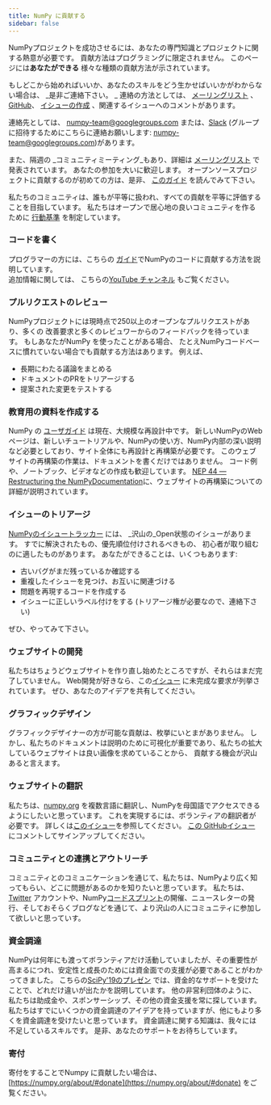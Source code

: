 ```yaml
---
title: NumPy に貢献する
sidebar: false
---
```


NumPyプロジェクトを成功させるには、あなたの専門知識とプロジェクトに関する熱意が必要です。 貢献方法はプログラミングに限定されません。 このページには**あなたができる** 様々な種類の貢献方法が示されています。

もしどこから始めればいいか、あなたのスキルをどう生かせばいいかがわからない場合は、 _是非ご連絡下さい。 _ 連絡の方法としては、 [メーリングリスト](https://mail.python.org/mailman/listinfo/numpy-discussion) 、 [GitHub](http://github.com/numpy/numpy)、 [イシューの作成](https://github.com/numpy/numpy/issues) 、関連するイシューへのコメントがあります。

連絡先としては、 <numpy-team@googlegroups.com> または、[Slack](https://numpy-team.slack.com) (グループに招待するためにこちらに連絡お願いします: <numpy-team@googlegroups.com>)があります。

また、隔週の _コミュニティミーティング_もあり、詳細は [メーリングリスト](https://mail.python.org/mailman/listinfo/numpy-discussion) で発表されています。 あなたの参加を大いに歓迎します。 オープンソースプロジェクトに貢献するのが初めての方は、是非、 [このガイド](https://opensource.guide/how-to-contribute/) を読んでみて下さい。

私たちのコミュニティは、誰もが平等に扱われ、すべての貢献を平等に評価することを目指しています。 私たちはオープンで居心地の良いコミュニティを作るために [行動基準](/ja/code-of-conduct) を制定しています。

### コードを書く

プログラマーの方には、こちらの [ガイド](https://numpy.org/devdocs/dev/index.html#development-process-summary)でNumPyのコードに貢献する方法を説明しています。 <br>追加情報に関しては、 こちらの[YouTube チャンネル](https://www.youtube.com/playlist?list=PLCK6zCrcN3GXBUUzDr9L4__LnXZVtaIzS) もご覧ください。

### プルリクエストのレビュー
NumPyプロジェクトには現時点で250以上のオープンなプルリクエストがあり、多くの 改善要求と多くのレビュワーからのフィードバックを待っています。 もしあなたがNumPy を使ったことがある場合、 たとえNumPyコードベースに慣れていない場合でも貢献する方法はあります。 例えば、
* 長期にわたる議論をまとめる
* ドキュメントのPRをトリアージする
* 提案された変更をテストする

### 教育用の資料を作成する

NumPy の [ユーザガイド](https://numpy.org/devdocs) は現在、大規模な再設計中です。 新しいNumPyのWebページは、新しいチュートリアルや、NumPyの使い方、NumPy内部の深い説明など必要としており、サイト全体にも再設計と再構築が必要です。 このウェブサイトの再構築の作業は、ドキュメントを書くだけではありません。 コード例や、ノートブック、ビデオなどの作成も歓迎しています。 [NEP 44 — Restructuring the NumPyDocumentation](https://numpy.org/neps/nep-0044-restructuring-numpy-docs.html)に、ウェブサイトの再構築についての詳細が説明されています。

### イシューのトリアージ

[NumPyのイシュートラッカー](https://github.com/numpy/numpy/issues) には、 _沢山の_Open状態のイシューがあります。 すでに解決されたもの、優先順位付けされるべきもの、 初心者が取り組むのに適したものがあります。  あなたができることは、いくつもあります:

* 古いバグがまだ残っているか確認する
* 重複したイシューを見つけ、お互いに関連づける
* 問題を再現するコードを作成する
* イシューに正しいラベル付けをする (トリアージ権が必要なので、連絡下さい)

ぜひ、やってみて下さい。

### ウェブサイトの開発

私たちはちょうどウェブサイトを作り直し始めたところですが、それらはまだ完了していません。 Web開発が好きなら、この[イシュー](https://github.com/numpy/numpy.org/issues?q=is%3Aissue+is%3Aopen+label%3Adesign) に未完成な要求が列挙されています。 ぜひ、あなたのアイデアを共有してください。

### グラフィックデザイン

グラフィックデザイナーの方が可能な貢献は、枚挙にいとまがありません。 しかし、私たちのドキュメントは説明のために可視化が重要であり、私たちの拡大しているウェブサイトは良い画像を求めていることから、 貢献する機会が沢山あると言えます。

### ウェブサイトの翻訳

私たちは、[numpy.org](https://numpy.org) を複数言語に翻訳し、NumPyを母国語でアクセスできるようにしたいと思っています。 これを実現するには、ボランティアの翻訳者が必要です。  詳しくは[このイシュー](https://numpy.org/neps/nep-0028-website-redesign.html#translation-multilingual-i18n)を参照してください。 [この GitHubイシュー](https://github.com/numpy/numpy.org/issues/55) にコメントしてサインアップしてください。

### コミュニティとの連携とアウトリーチ

コミュニティとのコミュニケーションを通じて、私たちは、NumPyより広く知ってもらい、どこに問題があるのかを知りたいと思っています。 私たちは、[Twitter](https://twitter.com/numpy_team) アカウントや、NumPy[コードスプリント](https://scisprints.github.io/)の開催、ニュースレターの発行、そしておそらくブログなどを通じて、より沢山の人にコミュニティに参加して欲しいと思っていす。

### 資金調達

NumPyは何年にも渡ってボランティアだけ活動していましたが、その重要性が高まるにつれ、安定性と成長のためには資金面での支援が必要であることがわかってきました。 こちらの[SciPy'19のプレゼン](https://www.youtube.com/watch?v=dBTJD_FDVjU) では、資金的なサポートを受けたことで、どれだけ違いが出たかを説明しています。 他の非営利団体のように、私たちは助成金や、スポンサーシップ、その他の資金支援を常に探しています。 私たちはすでにいくつかの資金調達のアイデアを持っていますが、他にもより多くを資金調達を受けたいと思っています。 資金調達に関する知識は、我々には不足しているスキルです。 是非、あなたのサポートをお待ちしています。

### 寄付

寄付をすることでNumpy に貢献したい場合は、 [https://numpy.org/about/#donate](https://numpy.org/about/#donate) をご覧ください。


